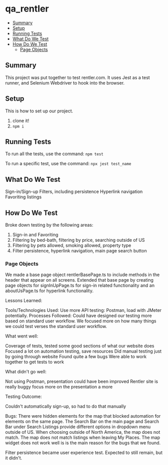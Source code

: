 # qa_rentler

- [Summary](#summary)
- [Setup](#setup)
- [Running Tests](#running-tests)
- [What Do We Test](#what-do-we-test)
- [How Do We Test](#how-do-we-test)
  - [Page Objects](#page-objects)

## Summary

This project was put together to test rentler.com. It uses Jest as a test
runner, and Selenium Webdriver to hook into the browser.

## Setup

This is how to set up our project.

1. clone it!
1. `npm i`

## Running Tests

To run all the tests, use the command: `npm test`

To run a specific test, use the command: `npx jest test_name`

## What Do We Test

Sign-in/Sign-up
Filters, including persistence
Hyperlink navigation
Favoriting listings

## How Do We Test

Broke down testing by the following areas:
1. Sign-in and Favoriting
2. Filtering by bed-bath, filtering by price, searching outside of US
3. Filtering by pets allowed, smoking allowed, property type
4. Filter persistence, hyperlink navigation, main page search button

### Page Objects

We made a base page object rentlerBasePage.ts to include methods in the header that appear on all screens.
Extended that base page by creating page objects for signInUpPage.ts for sign-in related functionality and an aboutUsPage.ts for hyperlink functionality.

Lessons Learned:

Tools/Technologies Used: Use more API testing: Postman, load with JMeter potentially.
Processes Followed: Could have designed our testing more based on standard user workflow. We focused more on how many things we could test verses the standard user workflow.

What went well:

Coverage of tests, tested some good sections of what our website does
Focused a lot on automation testing, save resources
Did manual testing just by going through website
Found quite a few bugs
Were able to work together to get tests to work


What didn't go well:

Not using Postman, presentation could have been improved
Rentler site is really buggy
focus more on the presentation a more

Testing Outcome:

Couldn't automatically sign-up, so had to do that manually

Bugs:
    There were hidden elements for the map that blocked automation for elements on the same page.
    The Search Bar on the main page and Search Bar under Search Listings provide different options in dropdown menu outside of US.
    When choosing outside of North America, the map does not match.
    The map does not match listings when leaving My Places.
    The map widget does not work well is is the main reason for the bugs that we found.

Filter persistence became user experience test. Expected to still remain, but it didn't.

